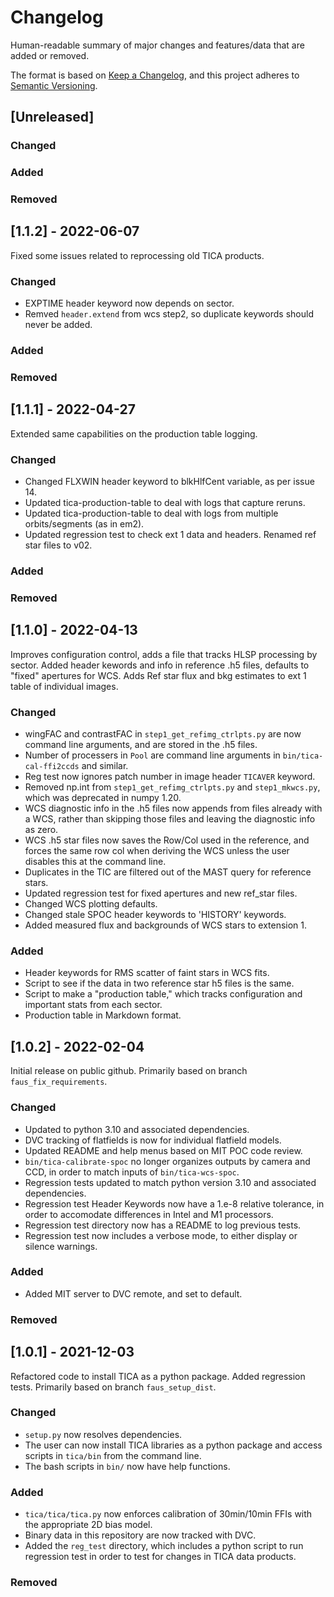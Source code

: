 # Changelog

Human-readable summary of major changes and features/data that are added or removed.

The format is based on [Keep a Changelog](https://keepachangelog.com/en/1.0.0/),
and this project adheres to [Semantic Versioning](https://semver.org/spec/v2.0.0.html).

## [Unreleased]
### Changed
### Added
### Removed

## [1.1.2] - 2022-06-07
Fixed some issues related to reprocessing old TICA products.
### Changed
- EXPTIME header keyword now depends on sector.
- Remved `header.extend` from wcs step2, so duplicate keywords should never be added.
### Added
### Removed

## [1.1.1] - 2022-04-27
Extended same capabilities on the production table logging.
### Changed
- Changed FLXWIN header keyword to blkHlfCent variable, as per issue 14.
- Updated tica-production-table to deal with logs that capture reruns.
- Updated tica-production-table to deal with logs from multiple orbits/segments (as in em2).	
- Updated regression test to check ext 1 data and headers.  Renamed ref star files to v02.
### Added
### Removed

## [1.1.0] - 2022-04-13
Improves configuration control, adds a file that tracks HLSP processing by sector.  Added header kewords and info in reference .h5 files, defaults to "fixed" apertures for WCS.  Adds Ref star flux and bkg estimates to ext 1 table of individual images.
### Changed
- wingFAC and contrastFAC in `step1_get_refimg_ctrlpts.py` are now command line arguments, and are stored in the .h5 files.
- Number of processers in `Pool` are command line arguments in `bin/tica-cal-ffi2ccds` and similar.
- Reg test now ignores patch number in image header `TICAVER` keyword.
- Removed np.int from `step1_get_refimg_ctrlpts.py` and `step1_mkwcs.py`, which was deprecated in numpy 1.20.
- WCS diagnostic info in the .h5 files now appends from files already with a WCS, rather than skipping those files and leaving the diagnostic info as zero.
- WCS .h5 star files now saves the Row/Col used in the reference, and forces the same row col when deriving the WCS unless the user disables this at the command line.
- Duplicates in the TIC are filtered out of the MAST query for reference stars.
- Updated regression test for fixed apertures and new ref_star files.
- Changed WCS plotting defaults.
- Changed stale SPOC header keywords to 'HISTORY' keywords.
- Added measured flux and backgrounds of WCS stars to extension 1.
### Added
- Header keywords for RMS scatter of faint stars in WCS fits.
- Script to see if the data in two reference star h5 files is the same.
- Script to make a "production table," which tracks configuration and important stats from each sector.
- Production table in Markdown format.
	
## [1.0.2] - 2022-02-04
Initial release on public github.  Primarily based on branch `faus_fix_requirements`.
### Changed
- Updated to python 3.10 and associated dependencies.
- DVC tracking of flatfields is now for individual flatfield models.
- Updated README and help menus based on MIT POC code review.
- `bin/tica-calibrate-spoc` no longer organizes outputs by camera and CCD, in order to match inputs of `bin/tica-wcs-spoc`.
- Regression tests updated to match python version 3.10 and associated dependencies.
- Regression test Header Keywords now have a 1.e-8 relative tolerance, in order to accomodate differences in Intel and M1 processors.
- Regression test directory now has a README to  log previous tests.
- Regression test now includes a verbose mode, to either display or silence warnings.
### Added
- Added MIT server to DVC remote, and set to default.
### Removed


## [1.0.1] - 2021-12-03
Refactored code to install TICA as a python package.  Added regression tests.  Primarily based on branch `faus_setup_dist`.
### Changed
- `setup.py` now resolves dependencies.
- The user can now install TICA libraries as a python package and access scripts in `tica/bin` from the command line.
- The bash scripts in `bin/` now have help functions.
### Added
- `tica/tica/tica.py` now enforces calibration of 30min/10min FFIs with the appropriate 2D bias model.
- Binary data in this repository are now tracked with DVC.
- Added the `reg_test` directory, which includes a python script to run regression test in order to test for changes in TICA data products.
### Removed

